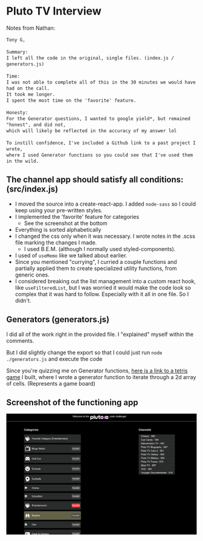 # Pluto TV Interview

Notes from Nathan:

```
Tony G,

Summary:
I left all the code in the original, single files. (index.js / generators.js)

Time:
I was not able to complete all of this in the 30 minutes we would have had on the call.
It took me longer.
I spent the most time on the 'favorite' feature.

Honesty:
For the Generator questions, I wanted to google yield*, but remained "honest", and did not,
which will likely be reflected in the accuracy of my answer lol

To instill confidence, I've included a Github link to a past project I wrote,
where I used Generator functions so you could see that I've used them in the wild.
```

## The channel app should satisfy all conditions: (src/index.js)

* I moved the source into a create-react-app. I added `node-sass` so I could keep using your pre-written styles.
* I implemented the 'favorite' feature for categories
  * See the screenshot at the bottom
* Everything is sorted alphabetically
* I changed the css only when it was necessary. I wrote notes in the .scss file marking the changes I made.
  * I used B.E.M. (although I normally used styled-components).
* I used of `useMemo` like we talked about earlier.
* Since you mentioned "currying", I curried a couple functions and partially applied them to create specialized utility functions, from generic ones.
* I considered breaking out the list management into a custom react hook, like `useFilteredList`, but I was worried it would make the code look so complex that it was hard to follow. Especially with it all in one file. So I didn't.

## Generators (generators.js)
I did all of the work right in the provided file. I "explained" myself within the comments.

But I did slightly change the export so that I could just run `node ./generators.js` and execute the code

Since you're quizzing me on Generator functions, [here is a link to a tetris game](https://github.com/Captainlonate/captotetris2/blob/main/src/classes/BoardManager/index.js#L34) I built, where I wrote
a generator function to iterate through a 2d array of cells. (Represents a game board)

## Screenshot of the functioning app
![Screenshot](./readme_screenshot.png)